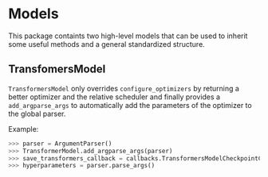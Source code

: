 # Models

This package containts two high-level models that can be used to inherit some useful methods and a general standardized structure.


## TransfomersModel

`TransformersModel` only overrides `configure_optimizers` by returning a better optimizer and the relative scheduler and finally provides a `add_argparse_args` to automatically add the parameters of the optimizer to the global parser.

Example:
```python
>>> parser = ArgumentParser()
>>> TransformerModel.add_argparse_args(parser)
>>> save_transformers_callback = callbacks.TransformersModelCheckpointCallback(hyperparameters)
>>> hyperparameters = parser.parse_args()
```
